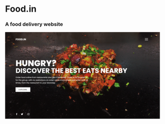 # Food.in
### A food delivery website 

<p align="center">
  <img src="screenshots/mainPage.png" width="1080" title="Landing Page">
</p>
